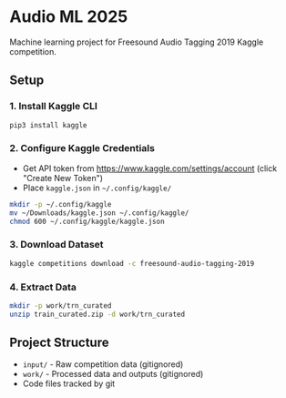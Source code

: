 # Audio ML 2025

Machine learning project for Freesound Audio Tagging 2019 Kaggle competition.

## Setup

### 1. Install Kaggle CLI
```bash
pip3 install kaggle
```

### 2. Configure Kaggle Credentials
- Get API token from https://www.kaggle.com/settings/account (click "Create New Token")
- Place `kaggle.json` in `~/.config/kaggle/`
```bash
mkdir -p ~/.config/kaggle
mv ~/Downloads/kaggle.json ~/.config/kaggle/
chmod 600 ~/.config/kaggle/kaggle.json
```

### 3. Download Dataset
```bash
kaggle competitions download -c freesound-audio-tagging-2019
```

### 4. Extract Data
```bash
mkdir -p work/trn_curated
unzip train_curated.zip -d work/trn_curated
```

## Project Structure
- `input/` - Raw competition data (gitignored)
- `work/` - Processed data and outputs (gitignored)
- Code files tracked by git
